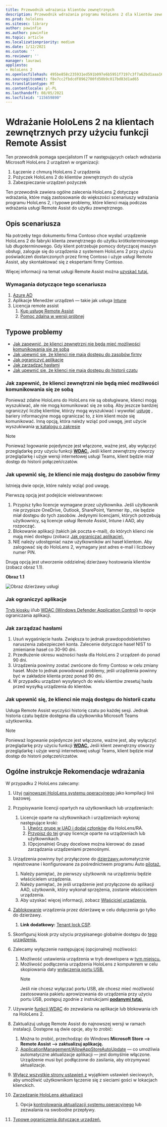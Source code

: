 ```yaml
---
title: Przewodnik wdrażania klientów zewnętrznych
description: Przewodnik wdrażania programu HoloLens 2 dla klientów zewnętrznych (na przykład z asystą zdalną)
ms.prod: hololens
ms.sitesec: library
author: pawinfie
ms.author: pawinfie
ms.topic: article
ms.localizationpriority: medium
ms.date: 1/12/2021
ms.custom: ''
ms.reviewer: ''
manager: laurawi
appliesto:
- HoloLens 2
ms.openlocfilehash: 495be858c235931ed591b097e6b5951f7197c3f7a62bd1aaa16bea65a4e3885f
ms.sourcegitcommit: f8e7cc2fbdcdf8962700fd50b9c017bd83d1ad65
ms.translationtype: MT
ms.contentlocale: pl-PL
ms.lasthandoff: 08/05/2021
ms.locfileid: "115659890"
---
```

# <a name="deploying-hololens-2-to-external-clients-with-remote-assist"></a>Wdrażanie HoloLens 2 na klientach zewnętrznych przy użyciu funkcji Remote Assist

Ten przewodnik pomaga specjalistom IT w następujących celach wdrażania Microsoft HoloLens 2 urządzeń w organizacji:

1. Łączenie z chmurą HoloLens 2 urządzenia
1. Pożyczek HoloLens 2 do klientów zewnętrznych do użycia
1. Zabezpieczanie urządzeń pożyczek

Ten przewodnik zawiera ogólne zalecenia HoloLens [2](#general-deployment-recommendations-and-instructions) dotyczące wdrażania, które mają zastosowanie [](#common-concerns) do większości scenariuszy wdrażania programu HoloLens 2, i typowe problemy, które klienci mają podczas wdrażania usługi Remote Assist do użytku zewnętrznego.

## <a name="scenario-description"></a>Opis scenariusza

Na potrzeby tego dokumentu firma Contoso chce wysłać urządzenie HoloLens 2 do fabryki klienta zewnętrznego do użytku krótkoterminowego lub długoterminowego. Gdy klient potrzebuje pomocy dotyczącej maszyn obsługi, zaloguje się do urządzenia z systemem HoloLens 2 przy użyciu poświadczeń dostarczonych przez firmę Contoso i użyje usługi Remote Assist, aby skontaktować się z ekspertami firmy Contoso.

Więcej informacji na temat usługi Remote Assist można [uzyskać tutaj.](/hololens/hololens2-cloud-connected-overview#learn-about-remote-assist)

### <a name="requirements-for-this-scenario"></a>Wymagania dotyczące tego scenariusza

1. [Azure AD](/azure/active-directory/fundamentals/active-directory-whatis)
1. Aplikacje Menedżer urządzeń — takie jak usługa [Intune](/mem/intune/fundamentals/free-trial-sign-up)
1. Licencja remote assist
    1. [Kup usługę Remote Assist](/dynamics365/mixed-reality/remote-assist/buy-remote-assist)
    1. [Pomoc zdalna w wersji próbnej](/dynamics365/mixed-reality/remote-assist/try-remote-assist)

## <a name="common-concerns"></a>Typowe problemy

- [Jak zapewnić, że klienci zewnętrzni nie będą mieć możliwości komunikowania się ze sobą](#how-to-ensure-that-external-clients-do-not-have-the-ability-to-communicate-with-one-another)
- [Jak upewnić się, że klienci nie mają dostępu do zasobów firmy](#how-to-ensure-that-clients-do-not-have-access-to-company-resources)
- [Jak ograniczyć aplikacje](#how-to-restrict-apps)
- [Jak zarządzać hasłami](#how-to-manage-passwords)
- [Jak upewnić się, że klienci nie mają dostępu do historii czatu](#how-to-ensure-that-clients-do-not-have-access-to-chat-history)

### <a name="how-to-ensure-that-external-clients-do-not-have-the-ability-to-communicate-with-one-another"></a>Jak zapewnić, że klienci zewnętrzni nie będą mieć możliwości komunikowania się ze sobą

Ponieważ zdalne HoloLens do HoloLens nie są obsługiwane, klienci mogą wyszukiwać, ale nie mogą komunikować się ze sobą. Aby jeszcze bardziej ograniczyć liczbę klientów, którzy mogą wyszukiwać i wywołać  [usługę](/microsoft-365/compliance/information-barriers) , bariery informacyjne mogą ograniczać to, z kim klient może się komunikować. Inną opcją, która należy wziąć pod uwagę, jest użycie wyszukiwania [w katalogu o zakresie](/MicrosoftTeams/teams-scoped-directory-search)

 > [!NOTE]
> Ponieważ logowanie pojedyncze jest włączone, ważne jest, aby wyłączyć przeglądarkę przy użyciu funkcji [**WDAC.**](/hololens/windows-defender-application-control-wdac) Jeśli klient zewnętrzny otworzy przeglądarkę i użyje wersji internetowej usługi Teams, klient będzie miał dostęp do historii połączeń/czatów.

### <a name="how-to-ensure-that-clients-do-not-have-access-to-company-resources"></a>Jak upewnić się, że klienci nie mają dostępu do zasobów firmy

Istnieją dwie opcje, które należy wziąć pod uwagę.

Pierwszą opcją jest podejście wielowarstwowe:

1. Przypisz tylko licencje wymagane przez użytkownika. Jeśli użytkownik nie przypisze OneDrive, Outlook, SharePoint, Yammer itp., nie będzie miał dostępu do tych zasobów. Jedynymi licencjami, których potrzebują użytkownicy, są licencje usługi Remote Assist, Intune i AAD, aby rozpocząć.
1. Blokowanie aplikacji (takich jak poczta e-mail), do których klienci nie mają mieć dostępu (zobacz [Jak ograniczać aplikacje).](#how-to-restrict-apps)
1. NIE należy udostępniać nazw użytkowników ani haseł klientom. Aby zalogować się do HoloLens 2, wymagany jest adres e-mail i liczbowy numer PIN.

Drugą opcją jest utworzenie oddzielnej dzierżawy hostowania klientów (zobacz obraz 1.1).

**Obraz 1.1**

![Obraz dzierżawy usługi](./images/hololens-service-tenant-image.png)

### <a name="how-to-restrict-apps"></a>Jak ograniczyć aplikacje

[Tryb kiosku](/hololens/hololens-kiosk) i/lub [WDAC (Windows Defender Application Control)](/hololens/windows-defender-application-control-wdac) to opcje ograniczania aplikacji.

### <a name="how-to-manage-passwords"></a>Jak zarządzać hasłami

1. Usuń wygaśnięcie hasła. Zwiększa to jednak prawdopodobieństwo naruszenia zabezpieczeń konta. Zalecenie dotyczące haseł NIST to zmienianie haseł co 30–90 dni.
1. Przedłużenie okresu ważności hasła dla HoloLens 2 urządzeń do ponad 90 dni.
1. Urządzenia powinny zostać zwrócone do firmy Contoso w celu zmiany haseł. Może to jednak powodować problemy, jeśli urządzenia powinny być w zakładzie klienta przez ponad 90 dni.  
1. W przypadku urządzeń wysyłanych do wielu klientów zresetuj hasła przed wysyłką urządzenia do klientów.

### <a name="how-to-ensure-that-clients-do-not-have-access-to-chat-history"></a>Jak upewnić się, że klienci nie mają dostępu do historii czatu

Usługa Remote Assist wyczyści historię czatu po każdej sesji. Jednak historia czatu będzie dostępna dla użytkownika Microsoft Teams użytkownika.

> [!NOTE]
> Ponieważ logowanie pojedyncze jest włączone, ważne jest, aby wyłączyć przeglądarkę przy użyciu funkcji [**WDAC.**](/hololens/windows-defender-application-control-wdac) Jeśli klient zewnętrzny otworzy przeglądarkę i użyje wersji internetowej usługi Teams, klient będzie miał dostęp do historii połączeń/czatów.

## <a name="general-deployment-recommendations-and-instructions"></a>Ogólne instrukcje Rekomendacje wdrażania

W przypadku 2 HoloLens zalecamy:

1. Użyj [najnowszej HoloLens systemu operacyjnego](https://aka.ms/hololens2download) jako kompilacji linii bazowej.
1. Przypisywanie licencji opartych na użytkownikach lub urządzeniach:
    1. Licencje oparte na użytkownikach i urządzeniach wykonaj następujące kroki:
        1. [Utwórz grupę w UAD i dodaj członków](/azure/active-directory/fundamentals/active-directory-groups-create-azure-portal#create-a-basic-group-and-add-members) dla HoloLens/RA.
        1. [Przypisz do tej](/azure/active-directory/enterprise-users/licensing-groups-assign#:~:text=In%20this%20article%201%20Assign%20the%20required%20licenses,3%20Check%20for%20license%20problems%20and%20resolve%20them) grupy licencje oparte na urządzeniach lub użytkownikach.
        1. (Opcjonalnie) Grupy docelowe można kierować do zasad zarządzania urządzeniami przenośnymi.

1. Urządzenia powinny być przyłączone do [dzierżawy,](/hololens/hololens-enroll-mdm#auto-enrollment-in-mdm)automatycznie rejestrowane i konfigurowane za pośrednictwem programu Auto [pilotaż.](/hololens/hololens2-autopilot)
    1. Należy pamiętać, że pierwszy użytkownik na urządzeniu będzie właścicielem urządzenia.
    1. Należy pamiętać, że jeśli urządzenie jest przyłączone do aplikacji AAD, użytkownik, który wykonał sprzężenia, zostanie właścicielem urządzenia.
    1. Aby uzyskać więcej informacji, zobacz [Właściciel urządzenia.](/hololens/security-adminless-os#device-owner)
1. [Zablokowanie](/hololens/hololens-release-notes#tenantlockdown-csp-and-autopilot) urządzenia przez dzierżawę w celu dołączenia go tylko do dzierżawy.
    1. **Link dodatkowy:** [Tenant lock CSP](/windows/client-management/mdm/tenantlockdown-csp).
1. Skonfiguruj kiosk przy użyciu przypisanego globalnie dostępu do [tego urządzenia.](/hololens/hololens-global-assigned-access-kiosk)
1. Zalecamy wyłączenie następującej (opcjonalnej) możliwości:
    1. Możliwość ustawienia urządzenia w tryb dewelopera w [tym miejscu.](/windows/client-management/mdm/policy-csp-applicationmanagement#applicationmanagement-allowdeveloperunlock)
    1. Możliwość podłączenia urządzenia HoloLens z komputerem w celu skopiowania daty [wyłączenia portu USB.](/windows/client-management/mdm/policy-csp-connectivity#connectivity-allowusbconnection)
       > [!NOTE]
        > Jeśli nie chcesz wyłączać portu USB, ale chcesz mieć możliwość zastosowania pakietu aprowizowania do urządzenia przy użyciu portu USB, postępuj zgodnie z instrukcjami [**podanymi tutaj.**](/windows/client-management/mdm/policy-csp-security#security-allowaddprovisioningpackage)

1. Używanie [funkcji WDAC](/hololens/windows-defender-application-control-wdac) do zezwalania na aplikacje lub blokowania ich na HoloLens 2.
1. Zaktualizuj usługę Remote Assist do najnowszej wersji w ramach instalacji. Dostępne są dwie opcje, aby to zrobić:
    1. Można to zrobić, przechodząc do Windows **Microsoft Store --> Remote Assist --> zaktualizuj aplikację.**
    1. [ApplicationManagement/AllowAppStoreAutoUpdate](/windows/client-management/mdm/policy-csp-applicationmanagement#applicationmanagement-allowappstoreautoupdate) — co umożliwia automatyczne aktualizacje aplikacji — jest domyślnie włączone. Urządzenie musi być podłączone do zasilania, aby otrzymywać aktualizacje.
1. [Wyłącz wszystkie strony ustawień z](/hololens/settings-uri-list) wyjątkiem ustawień sieciowych, aby umożliwić użytkownikom łączenie się z sieciami gości w lokacjach klienckich.
1. [Zarządzanie HoloLens aktualizacji](/hololens/hololens-updates)
    1. Opcja [kontrolowania aktualizacji systemu operacyjnego](/mem/intune/protect/windows-update-for-business-configure#create-and-assign-update-rings) lub zezwalania na swobodne przepływy.
1. [Typowe ograniczenia dotyczące urządzeń.](/hololens/hololens-common-device-restrictions)

